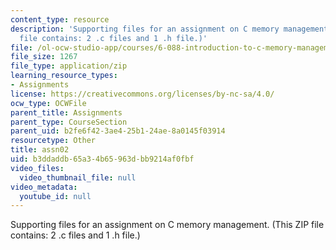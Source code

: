 ```yaml
---
content_type: resource
description: 'Supporting files for an assignment on C memory management. (This ZIP
  file contains: 2 .c files and 1 .h file.)'
file: /ol-ocw-studio-app/courses/6-088-introduction-to-c-memory-management-and-c-object-oriented-programming-january-iap-2010/b3ddaddb65a34b65963dbb9214af0fbf_assn02.zip
file_size: 1267
file_type: application/zip
learning_resource_types:
- Assignments
license: https://creativecommons.org/licenses/by-nc-sa/4.0/
ocw_type: OCWFile
parent_title: Assignments
parent_type: CourseSection
parent_uid: b2fe6f42-3ae4-25b1-24ae-8a0145f03914
resourcetype: Other
title: assn02
uid: b3ddaddb-65a3-4b65-963d-bb9214af0fbf
video_files:
  video_thumbnail_file: null
video_metadata:
  youtube_id: null
---
```

Supporting files for an assignment on C memory management. (This ZIP file contains: 2 .c files and 1 .h file.)